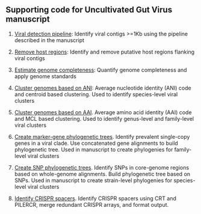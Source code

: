 ## Supporting code for Uncultivated Gut Virus manuscript

1. [Viral detection pipeline](viral_detection_pipeline/README.md): Identify viral contigs >=1Kb using the pipeline described in the manuscript

2. [Remove host regions](remove_host/README.md): Identify and remove putative host regions flanking viral contigs

3. [Estimate genome completeness](genome_quality/README.md): Quantify genome completeness and apply genome standards

4. [Cluster genomes based on ANI](ani_cluster/README.md): Average nucleotide identity (ANI) code and centroid based clustering. Used to identify species-level viral clusters

5. [Cluster genomes based on AAI](ani_cluster/README.md). Average amino acid identity (AAI) code and MCL based clustering. Used to identify genus-level and family-level viral clusters

6. [Create marker-gene phylogenetic trees](marker_gene_tree/README.md). Identify prevalent single-copy genes in a viral clade. Use concatenated gene alignments to build phylogenetic tree. Used in manuscript to create phylogenies for family-level viral clusters

7. [Create SNP phylogenetic trees](snp_tree/README.md). Identify SNPs in core-genome regions based on whole-genome alignments. Build phylogenetic tree based on SNPs. Used in manuscript to create strain-level phylogenies for species-level viral clusters

8. [Identify CRISPR spacers](crispr_spacers/README.md). Identify CRISPR spacers using CRT and PILERCR, merge redundant CRISPR arrays, and format output.

